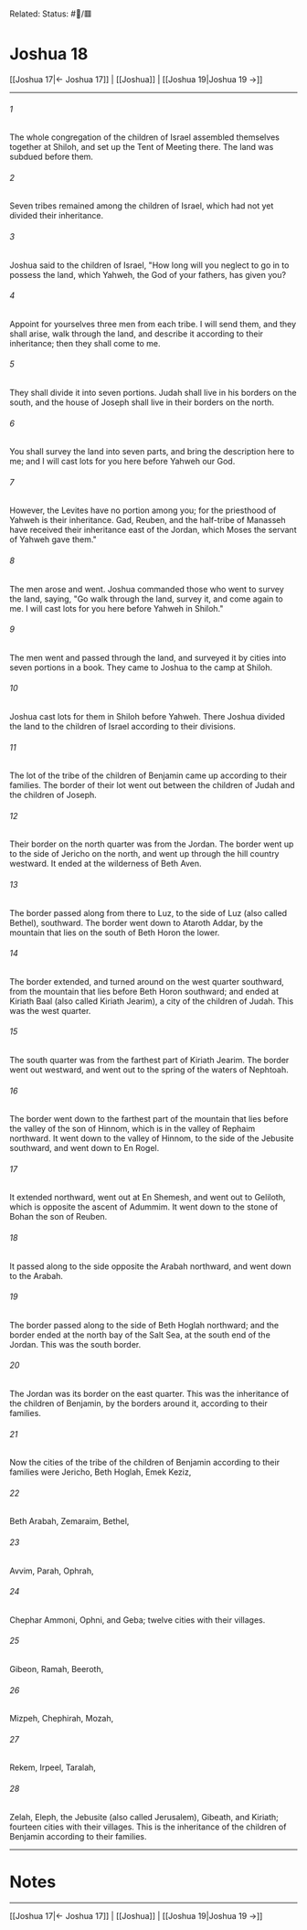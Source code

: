 Related:
Status: #📖/🟥
# Joshua 18

[[Joshua 17|← Joshua 17]] | [[Joshua]] | [[Joshua 19|Joshua 19 →]]
***



###### 1 
The whole congregation of the children of Israel assembled themselves together at Shiloh, and set up the Tent of Meeting there. The land was subdued before them. 

###### 2 
Seven tribes remained among the children of Israel, which had not yet divided their inheritance. 

###### 3 
Joshua said to the children of Israel, "How long will you neglect to go in to possess the land, which Yahweh, the God of your fathers, has given you? 

###### 4 
Appoint for yourselves three men from each tribe. I will send them, and they shall arise, walk through the land, and describe it according to their inheritance; then they shall come to me. 

###### 5 
They shall divide it into seven portions. Judah shall live in his borders on the south, and the house of Joseph shall live in their borders on the north. 

###### 6 
You shall survey the land into seven parts, and bring the description here to me; and I will cast lots for you here before Yahweh our God. 

###### 7 
However, the Levites have no portion among you; for the priesthood of Yahweh is their inheritance. Gad, Reuben, and the half-tribe of Manasseh have received their inheritance east of the Jordan, which Moses the servant of Yahweh gave them." 

###### 8 
The men arose and went. Joshua commanded those who went to survey the land, saying, "Go walk through the land, survey it, and come again to me. I will cast lots for you here before Yahweh in Shiloh." 

###### 9 
The men went and passed through the land, and surveyed it by cities into seven portions in a book. They came to Joshua to the camp at Shiloh. 

###### 10 
Joshua cast lots for them in Shiloh before Yahweh. There Joshua divided the land to the children of Israel according to their divisions. 

###### 11 
The lot of the tribe of the children of Benjamin came up according to their families. The border of their lot went out between the children of Judah and the children of Joseph. 

###### 12 
Their border on the north quarter was from the Jordan. The border went up to the side of Jericho on the north, and went up through the hill country westward. It ended at the wilderness of Beth Aven. 

###### 13 
The border passed along from there to Luz, to the side of Luz (also called Bethel), southward. The border went down to Ataroth Addar, by the mountain that lies on the south of Beth Horon the lower. 

###### 14 
The border extended, and turned around on the west quarter southward, from the mountain that lies before Beth Horon southward; and ended at Kiriath Baal (also called Kiriath Jearim), a city of the children of Judah. This was the west quarter. 

###### 15 
The south quarter was from the farthest part of Kiriath Jearim. The border went out westward, and went out to the spring of the waters of Nephtoah. 

###### 16 
The border went down to the farthest part of the mountain that lies before the valley of the son of Hinnom, which is in the valley of Rephaim northward. It went down to the valley of Hinnom, to the side of the Jebusite southward, and went down to En Rogel. 

###### 17 
It extended northward, went out at En Shemesh, and went out to Geliloth, which is opposite the ascent of Adummim. It went down to the stone of Bohan the son of Reuben. 

###### 18 
It passed along to the side opposite the Arabah northward, and went down to the Arabah. 

###### 19 
The border passed along to the side of Beth Hoglah northward; and the border ended at the north bay of the Salt Sea, at the south end of the Jordan. This was the south border. 

###### 20 
The Jordan was its border on the east quarter. This was the inheritance of the children of Benjamin, by the borders around it, according to their families. 

###### 21 
Now the cities of the tribe of the children of Benjamin according to their families were Jericho, Beth Hoglah, Emek Keziz, 

###### 22 
Beth Arabah, Zemaraim, Bethel, 

###### 23 
Avvim, Parah, Ophrah, 

###### 24 
Chephar Ammoni, Ophni, and Geba; twelve cities with their villages. 

###### 25 
Gibeon, Ramah, Beeroth, 

###### 26 
Mizpeh, Chephirah, Mozah, 

###### 27 
Rekem, Irpeel, Taralah, 

###### 28 
Zelah, Eleph, the Jebusite (also called Jerusalem), Gibeath, and Kiriath; fourteen cities with their villages. This is the inheritance of the children of Benjamin according to their families.

---
# Notes


***
[[Joshua 17|← Joshua 17]] | [[Joshua]] | [[Joshua 19|Joshua 19 →]]
